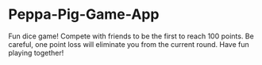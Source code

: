 # Peppa-Pig-Game-App
Fun dice game! Compete with friends to be the first to reach 100 points. Be               careful, one point loss will eliminate you from the current round.               Have fun playing together!
